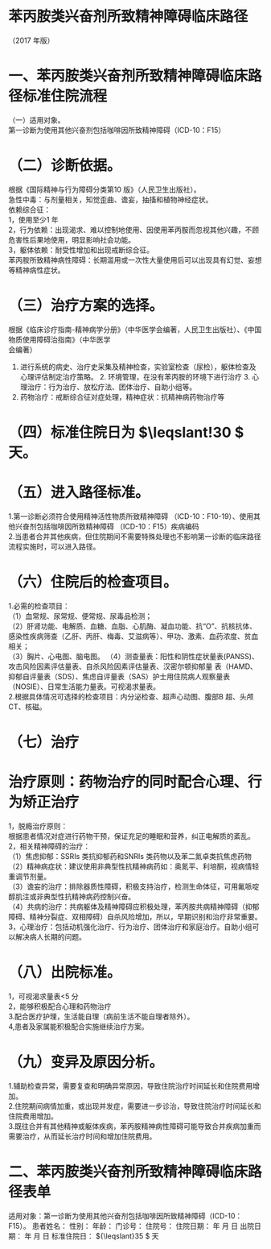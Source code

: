 # 苯丙胺类兴奋剂所致精神障碍临床路径  
（2017 年版）  
# 一、苯丙胺类兴奋剂所致精神障碍临床路径标准住院流程  
（一）适用对象。  
第一诊断为使用其他兴奋剂包括咖啡因所致精神障碍（ICD-10：F15）  
# （二）诊断依据。  
根据《国际精神与行为障碍分类第10 版》（人民卫生出版社）。  
急性中毒：与剂量相关，知觉歪曲、谵妄，抽搐和植物神经症状。  
依赖综合征：  
1，使用至少1 年  
2，行为依赖：出现渴求、难以控制地使用、因使用苯丙胺而忽视其他兴趣，不顾危害性后果地使用，明显影响社会功能。  
3，躯体依赖：耐受性增加和出现戒断综合征。  
苯丙胺所致精神病性障碍：长期滥用或一次性大量使用后可以出现具有幻觉、妄想等精神病性症状。  
# （三）治疗方案的选择。  
根据《临床诊疗指南-精神病学分册》（中华医学会编著，人民卫生出版社）、《中国物质使用障碍治指南》（中华医学  
会编著）  
1. 进行系统的病史、治疗史采集及精神检查，实验室检查（尿检），躯体检查及心理评估制定治疗策略。 2. 环境管理，在没有苯丙胺的环境下进行治疗 3. 心理治疗：行为治疗、放松疗法、团体治疗、自助小组等。  
4. 药物治疗：戒断综合征对症处理，精神症状：抗精神病药物治疗等  
# （四）标准住院日为 $\leqslant\!30 $ 天。  
# （五）进入路径标准。  
1.第一诊断必须符合使用精神活性物质所致精神障碍
（ICD-10：F10-19）、使用其他兴奋剂包括咖啡因所致精神障碍
（ICD-10：F15）疾病编码  
2.当患者合并其他疾病，但住院期间不需要特殊处理也不影响第一诊断的临床路径流程实施时，可以进入路径。  
# （六）住院后的检查项目。  
1.必需的检查项目：  
（1）血常规、尿常规、便常规、尿毒品检测；  
（2）肝肾功能、电解质、血糖、血脂、心肌酶、凝血功能、抗“O”、抗核抗体、感染性疾病筛查（乙肝、丙肝、梅毒、艾滋病等）、甲功、激素、血药浓度、贫血相关；  
（3）胸片、心电图、脑电图。 （4）测查量表：阳性和阴性症状量表(PANSS)、攻击风险因素评估量表、自杀风险因素评估量表、汉密尔顿抑郁量 表（HAMD、抑郁自评量表（SDS）、焦虑自评量表（SAS）护士用住院病人观察量表（NOSIE）、日常生活能力量表。可视渴求量表。  
2.根据具体情况可选择的检查项目：内分泌检查、超声心动图、腹部B 超、头颅CT、核磁。  
# （七）治疗  
# 治疗原则：药物治疗的同时配合心理、行为矫正治疗  
1，脱瘾治疗原则：  
根据患者情况对症进行药物干预，保证充足的睡眠和营养，纠正电解质的紊乱。  
2，相关精神障碍的治疗：  
（1）焦虑抑郁：SSRIs 类抗抑郁药和SNRIs 类药物以及苯二氮卓类抗焦虑药物  
（2）精神病症状：建议使用非典型性抗精神病药如：奥氮平、利培酮，视病情轻重调节剂量。  
（3）谵妄的治疗：排除器质性障碍，积极支持治疗，检测生命体征，可用氟哌啶醇肌注或非典型性抗精神病药控制兴奋。  
（4）共病的治疗：共病躯体及精神障碍应积极处理，苯丙胺共病精神障碍（抑郁障碍、精神分裂症、双相障碍）自杀风险增加，所以，早期识别和治疗非常重要。  
3，心理治疗：包括动机强化治疗、行为治疗、团体治疗和家庭治疗。自助小组可以解决病人长期的问题。  
# （八）出院标准。  
1，可视渴求量表<5 分  
2，能够积极配合心理和药物治疗  
3.配合医疗护理，生活能自理（病前生活不能自理者除外）。  
4,患者及家属能积极配合实施继续治疗方案。  
# （九）变异及原因分析。  
1.辅助检查异常，需要复查和明确异常原因，导致住院治疗时间延长和住院费用增加。  
2.住院期间病情加重，或出现并发症，需要进一步诊治，导致住院治疗时间延长和住院费用增加。  
3.既往合并有其他精神或躯体疾病，苯丙胺精神病性障碍可能导致合并疾病加重而需要治疗，从而延长治疗时间和增加住院费用。  
# 二、苯丙胺类兴奋剂所致精神障碍临床路径表单  
适用对象：第一诊断为使用其他兴奋剂包括咖啡因所致精神障碍（ICD-10：F15）。 患者姓名：                性别：     年龄：    门诊号：      住院号：       住院日期：  年  月  日    出院日期：  年  月  日       标准住院日： ${\leqslant}35 $ 天  
